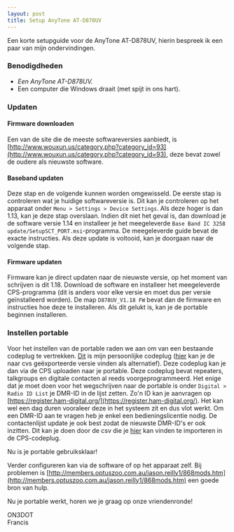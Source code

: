 ```yaml
---
layout: post
title: Setup AnyTone AT-D878UV
---
```


Een korte setupguide voor de AnyTone AT-D878UV, hierin bespreek ik een paar van mijn ondervindingen.

### Benodigdheden

- *Een AnyTone AT-D878UV.*
- Een computer die Windows draait (met spijt in ons hart).

### Updaten

#### Firmware downloaden

Een van de site die de meeste softwareversies aanbiedt, is [http://www.wouxun.us/category.php?category_id=93](http://www.wouxun.us/category.php?category_id=93),
deze bevat zowel de oudere als nieuwste software.

#### Baseband updaten
Deze stap en de volgende kunnen worden omgewisseld.
De eerste stap is controleren wat je huidige softwareversie is. Dit kan je controleren op het apparaat onder `Menu > Settings > Device Settings`. Als deze hoger is dan 1.13, kan je deze stap overslaan. Indien dit niet het geval is, dan download je de software versie 1.14 en installeer je het meegeleverde `Base Band IC 3258 update/SetupSCT_PORT.msi`-programma. De meegeleverde guide bevat de exacte instructies. Als deze update is voltooid, kan je doorgaan naar de volgende stap.

#### Firmware updaten

Firmware kan je direct updaten naar de nieuwste versie, op het moment van schrijven is dit 1.18. Download de software en installeer het meegeleverde CPS-programma (dit is anders voor elke versie en moet dus per versie geïnstalleerd worden). De map `D878UV_V1.18 FW` bevat dan de firmware en instructies hoe deze te installeren. Als dit gelukt is, kan je de portable beginnen installeren.

### Instellen portable

Voor het instellen van de portable raden we aan om van een bestaande codeplug te vertrekken. [Dit](/public/files/iris_codeplug.rdt) is mijn persoonlijke codeplug ([hier](/public/files/iris_codeplug.zip) kan je de naar cvs geëxporteerde versie vinden als alternatief). Deze codeplug kan je dan via de CPS uploaden naar je portable. Deze codeplug bevat repeaters, talkgroups en digitale contacten al reeds voorgeprogrammeerd. Het enige dat je moet doen voor het wegschrijven naar de portable is onder `Digital > Radio ID List` je DMR-ID in de lijst zetten. Zo'n ID kan je aanvragen op [https://register.ham-digital.org/](https://register.ham-digital.org/). Het kan wel een dag duren vooraleer deze in het systeem zit en dus vlot werkt. Om een DMR-ID aan te vragen heb je enkel een bedieningslicentie nodig. De contactenlijst update je ook best zodat de nieuwste DMR-ID's er ook inzitten. Dit kan je doen door de csv die je [hier](https://www.radioid.net/database/dumps) kan vinden te importeren in de CPS-codeplug.

Nu is je portable gebruiksklaar!

Verder configureren kan via de software of op het apparaat zelf. Bij problemen is [http://members.optuszoo.com.au/jason.reilly1/868mods.htm](http://members.optuszoo.com.au/jason.reilly1/868mods.htm) een goede bron van hulp.

Nu je portable werkt, horen we je graag op onze vriendenronde!

ON3DOT<br>Francis